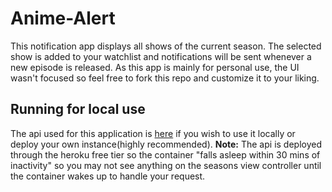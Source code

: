 # Anime-Alert
This notification app displays all shows of the current season. The selected show is added to your watchlist and notifications will be sent whenever a new episode is released. As this app is mainly for personal use, the UI wasn't focused so feel free to fork this repo and customize it to your liking.


## Running for local use
The api used for this application is [here](https://github.com/junqili259/Anime-Alert-api) if you wish to use it locally or deploy your own instance(highly recommended). **Note:** The api is deployed through the heroku free tier so the container "falls asleep within 30 mins of inactivity" so you may not see anything on the seasons view controller until the container wakes up to handle your request.
